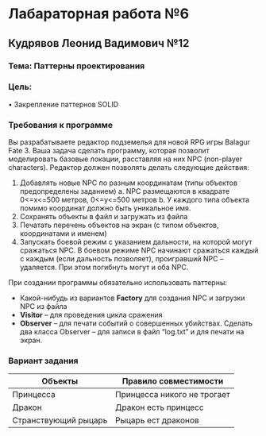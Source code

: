 # **Лабараторная работа №6**
## **Кудрявов Леонид Вадимович №12**

### Тема: Паттерны проектирования

### Цель:
• Закрепление паттернов SOLID

### Требования к программе
Вы разрабатываете редактор подземелья для новой RPG игры Balagur Fate 3. Ваша задача сделать
программу, которая позволит моделировать базовые локации, расставляя на них NPC (non-player
characters).
Редактор должен позволять делать следующие действия:
1. Добавлять новые NPC по разным координатам (типы объектов предопределены заданием)
    a. NPC размещаются в квадрате 0<=x<=500 метров, 0<=y<=500 метров
    b. У каждого типа объекта помимо координат должно быть уникальное имя.
2. Сохранять объекты в файл и загружать из файла
3. Печатать перечень объектов на экран (с типом объектов, координатами и именем)
4. Запускать боевой режим с указанием дальности, на которой могут сражаться NPC. В
боевом режиме NPC начинают сражаться каждый с каждым (если дальность позволяет),
проигравший NPC – удаляется. При этом погибнуть могут и оба NPC.

При создании программы обязательно использовать паттерны:
- Какой-нибудь из вариантов **Factory** для создания NPC и загрузки NPC из файла
- **Visitor** – для проведения цикла сражения
- **Observer** – для печати событий о совершенных убийствах. Сделать два класса Observer – для
записи в файл “log.txt” и для печати на экран.

### Вариант задания

Объекты                        | Правило совместимости
-------------------------------|----------------------------
Принцесса                      | Принцесса никого не трогает
Дракон                         | Дракон есть принцесс
Странствующий рыцарь           | Рыцарь ест драконов
